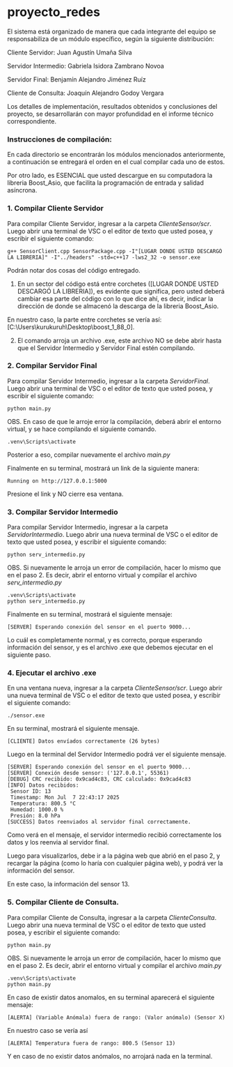 # proyecto_redes

El sistema está organizado de manera que cada integrante del equipo se responsabiliza de un módulo específico, según la siguiente distribución:

Cliente Servidor: Juan Agustín Umaña Silva

Servidor Intermedio: Gabriela Isidora Zambrano Novoa

Servidor Final: Benjamín Alejandro Jiménez Ruíz

Cliente de Consulta: Joaquín Alejandro Godoy Vergara

Los detalles de implementación, resultados obtenidos y conclusiones del proyecto, se desarrollarán con mayor profundidad en el informe técnico correspondiente. 

### Instrucciones de compilación:

En cada directorio se encontrarán los módulos mencionados anteriormente, a continuación se entregará el orden en el cual compilar cada uno de estos. 

Por otro lado, es ESENCIAL que usted descargue en su computadora la libreria Boost_Asio, que facilita la programación de entrada y salidad asíncrona. 


### 1. Compilar Cliente Servidor

Para compilar Cliente Servidor, ingresar a la carpeta *ClienteSensor/scr*. Luego abrir una terminal de VSC o el editor de texto que usted posea, y escribir el siguiente comando:

 ```
 g++ SensorClient.cpp SensorPackage.cpp -I"[LUGAR DONDE USTED DESCARGÓ LA LIBRERIA]" -I"../headers" -std=c++17 -lws2_32 -o sensor.exe
  ```

Podrán notar dos cosas del código entregado. 

1. En un sector del código está entre corchetes ([LUGAR DONDE USTED DESCARGÓ LA LIBRERIA]), es evidente que significa, pero usted deberá cambiar esa parte del código con lo que dice ahí, es decir, indicar la dirección de donde se almacenó la descarga de la libreria Boost_Asio. 

En nuestro caso, la parte entre corchetes se vería así: [C:\Users\kurukuruh\Desktop\boost_1_88_0]. 

2. El comando arroja un archivo .exe, este archivo NO se debe abrir hasta que el Servidor Intermedio y Servidor Final estén compilando.


### 2. Compilar Servidor Final

Para compilar Servidor Intermedio, ingresar a la carpeta *ServidorFinal*.
Luego abrir una terminal de VSC o el editor de texto que usted posea, y escribir el siguiente comando:

```
python main.py
```
OBS. En caso de que le arroje error la compilación, deberá abrir el entorno virtual, y se hace compilando el siguiente comando.

```
.venv\Scripts\activate
```
Posterior a eso, compilar nuevamente el archivo *main.py*

Finalmente en su terminal, mostrará un link de la siguiente manera:
```
Running on http://127.0.0.1:5000
```
Presione el link y NO cierre esa ventana. 


### 3. Compilar Servidor Intermedio

Para compilar Servidor Intermedio, ingresar a la carpeta *ServidorIntermedio*.
Luego abrir una nueva terminal de VSC o el editor de texto que usted posea, y escribir el siguiente comando:

```
python serv_intermedio.py
```

OBS. Si nuevamente le arroja un error de compilación, hacer lo mismo que en el paso 2. Es decir, abrir el entorno virtual y compilar el archivo *serv_intermedio.py*

```
.venv\Scripts\activate
python serv_intermedio.py
```

Finalmente en su terminal, mostrará el siguiente mensaje:

```
[SERVER] Esperando conexión del sensor en el puerto 9000...
```
Lo cuál es completamente normal, y es correcto, porque esperando información del sensor, y es el archivo .exe que debemos ejecutar en el siguiente paso. 


### 4. Ejecutar el archivo .exe

En una ventana nueva, ingresar a la carpeta *ClienteSensor/scr*. Luego abrir una nueva terminal de VSC o el editor de texto que usted posea, y escribir el siguiente comando:

```
./sensor.exe
```
En su terminal, mostrará el siguiente mensaje. 

```
[CLIENTE] Datos envíados correctamente (26 bytes)
```

Luego en la terminal del Servidor Intermedio podrá ver el siguiente mensaje. 

```
[SERVER] Esperando conexión del sensor en el puerto 9000...
[SERVER] Conexión desde sensor: ('127.0.0.1', 55361)
[DEBUG] CRC recibido: 0x9cad4c83, CRC calculado: 0x9cad4c83
[INFO] Datos recibidos:
 Sensor ID: 13
 Timestamp: Mon Jul  7 22:43:17 2025
 Temperatura: 800.5 °C
 Humedad: 1000.0 %
 Presión: 8.0 hPa
[SUCCESS] Datos reenviados al servidor final correctamente.
```

Como verá en el mensaje, el servidor intermedio recibió correctamente los datos y los reenvia al servidor final. 

Luego para visualizarlos, debe ir a la página web que abrió en el paso 2, y recargar la página (como lo haría con cualquier página web), y podrá ver la información del sensor. 

En este caso, la información del sensor 13. 


### 5. Compilar Cliente de Consulta. 

Para compilar Cliente de Consulta, ingresar a la carpeta *ClienteConsulta*.
Luego abrir una nueva terminal de VSC o el editor de texto que usted posea, y escribir el siguiente comando:

```
python main.py
```

OBS. Si nuevamente le arroja un error de compilación, hacer lo mismo que en el paso 2. Es decir, abrir el entorno virtual y compilar el archivo *main.py*

```
.venv\Scripts\activate
python main.py
```

En caso de existir datos anomalos, en su terminal aparecerá el siguiente mensaje:

```
[ALERTA] (Variable Anómala) fuera de rango: (Valor anómalo) (Sensor X)
```

En nuestro caso se vería así

```
[ALERTA] Temperatura fuera de rango: 800.5 (Sensor 13)
```

Y en caso de no existir datos anómalos, no arrojará nada en la terminal.


